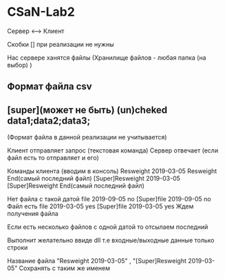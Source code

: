 # CSaN-Lab2

Сервер  <-->  Клиент

Скобки [] при реализации не нужны

Нас сервере ханятся файлы
(Хранилище файлов - любая папка (на выбор) )

Формат файла сsv 
----
[super](может не быть)
(un)cheked
data1;data2;data3;
----

(Формат файла в данной реализации не учитывается)

Клиент отправляет запрос (текстовая команда)
Сервер отвечает (если файл есть то отправляет и его)

Команды клиента (вводим в консоль)
 Resweight 2019-03-05
 Resweight End(самый последний файл)
 [Super]Resweight 2019-03-05
 [Super]Resweight End(самый последний файл)

Нет файла с такой датой 
 file 2019-09-05 no
 [Super]file 2019-09-05 no
Файл есть
 file 2019-03-05 yes
 [Super]file 2019-03-05 yes 
Ждем получения файла

Если есть несколько файлов с одной датой то отсылаем последний

Выполнит желательно ввиде dll 
т.е входные/выходные данные только строки

Название файла "Resweight 2019-03-05" , "[Super]Resweight 2019-03-05"
Сохранять с таким же именем
